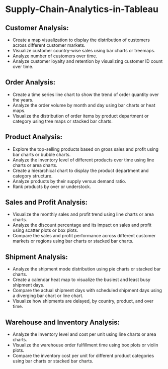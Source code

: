 # Supply-Chain-Analytics-in-Tableau


## Customer Analysis:

- Create a map visualization to display the distribution of customers across different customer markets.
- Visualize customer country-wise sales using bar charts or treemaps.
- Analyze number of customers over time.
- Analyze customer loyalty and retention by visualizing customer ID count over time.

## Order Analysis:

- Create a time series line chart to show the trend of order quantity over the years.
- Analyze the order volume by month and day using bar charts or heat maps.
- Visualize the distribution of order items by product department or category using tree maps or stacked bar charts.

## Product Analysis:

- Explore the top-selling products based on gross sales and profit using bar charts or bubble charts.
- Analyze the inventory level of different products over time using line charts or area charts.
- Create a hierarchical chart to display the product department and category structure.
- Analyze products by their supply versus demand ratio.
- Rank products by over or understock.

## Sales and Profit Analysis:

- Visualize the monthly sales and profit trend using line charts or area charts.
- Analyze the discount percentage and its impact on sales and profit using scatter plots or box plots.
- Compare the sales and profit performance across different customer markets or regions using bar charts or stacked bar charts.

## Shipment Analysis:

- Analyze the shipment mode distribution using pie charts or stacked bar charts.
- Create a calendar heat map to visualize the busiest and least busy shipment days.
- Compare the actual shipment days with scheduled shipment days using a diverging bar chart or line chart.
- Visualize how shipments are delayed, by country, product, and over time.

## Warehouse and Inventory Analysis:

- Analyze the inventory level and cost per unit using line charts or area charts.
- Visualize the warehouse order fulfillment time using box plots or violin plots.
- Compare the inventory cost per unit for different product categories using bar charts or stacked bar charts.